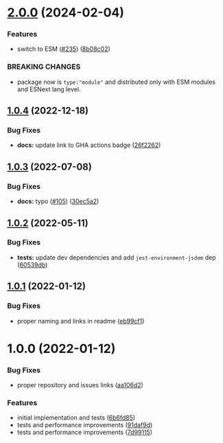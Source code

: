 # [2.0.0](https://github.com/react-hookz/deep-equal/compare/v1.0.4...v2.0.0) (2024-02-04)


### Features

* switch to ESM ([#235](https://github.com/react-hookz/deep-equal/issues/235)) ([8b08c02](https://github.com/react-hookz/deep-equal/commit/8b08c0211d5e62411d6c2db2516a42494a15d9a1))


### BREAKING CHANGES

* package now is `type:"module"` and distributed only with ESM modules and ESNext lang level.

## [1.0.4](https://github.com/react-hookz/deep-equal/compare/v1.0.3...v1.0.4) (2022-12-18)


### Bug Fixes

* **docs:** update link to GHA actions badge ([26f2262](https://github.com/react-hookz/deep-equal/commit/26f2262aea0b55650a029cc42de87e495ebee203))

## [1.0.3](https://github.com/react-hookz/deep-equal/compare/v1.0.2...v1.0.3) (2022-07-08)


### Bug Fixes

* **docs:** typo ([#105](https://github.com/react-hookz/deep-equal/issues/105)) ([30ec5a2](https://github.com/react-hookz/deep-equal/commit/30ec5a2b2b8ba8cad1105ce0b64cb773f63f1117))

## [1.0.2](https://github.com/react-hookz/deep-equal/compare/v1.0.1...v1.0.2) (2022-05-11)


### Bug Fixes

* **tests:** update dev dependencies and add `jest-environment-jsdom` dep ([60539db](https://github.com/react-hookz/deep-equal/commit/60539dbd6e73494f6688ec554b5092311da3164e))

## [1.0.1](https://github.com/react-hookz/deep-equal/compare/v1.0.0...v1.0.1) (2022-01-12)


### Bug Fixes

* proper naming and links in readme ([eb99cf1](https://github.com/react-hookz/deep-equal/commit/eb99cf1cafe2620d5474b05e5ecf3280ea5334f8))

# 1.0.0 (2022-01-12)


### Bug Fixes

* proper repository and issues links ([aa106d2](https://github.com/react-hookz/deep-equal/commit/aa106d2ff6530fb4039df0c4e965b32305dd31ff))


### Features

* initial implementation and tests ([6b6fd85](https://github.com/react-hookz/deep-equal/commit/6b6fd85499e4156b5338da6ba30478763051f534))
* tests and performance improvements ([91daf9d](https://github.com/react-hookz/deep-equal/commit/91daf9dcf0a66979773c98e8774a436fd12f5870))
* tests and performance improvements ([7d99115](https://github.com/react-hookz/deep-equal/commit/7d99115bd9ea7b2815324f5d818e65af99ce21ab))
